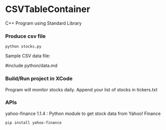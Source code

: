 # CSVTableContainer
C++ Program using Standard Library

### Produce csv file
```
python stocks.py
```

Sample CSV data file:

#include python/data.md

### Build/Run project in XCode

Program will monitor stocks daily. Append your list of stocks in tickers.txt

### APIs
yahoo-finance 1.1.4 : Python module to get stock data from Yahoo! Finance

```
pip install yahoo-finance
```

